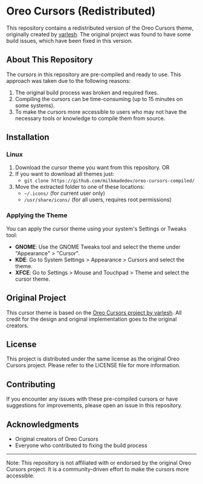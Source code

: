# Oreo Cursors (Redistributed)

This repository contains a redistributed version of the Oreo Cursors theme, originally created by [varlesh](https://github.com/varlesh/oreo-cursors). The original project was found to have some build issues, which have been fixed in this version.

## About This Repository

The cursors in this repository are pre-compiled and ready to use. This approach was taken due to the following reasons:

1. The original build process was broken and required fixes.
2. Compiling the cursors can be time-consuming (up to 15 minutes on some systems).
3. To make the cursors more accessible to users who may not have the necessary tools or knowledge to compile them from source.

## Installation

### Linux

1. Download the cursor theme you want from this repository. OR
2. If you want to download all themes just:
   - `git clone https://github.com/milkmadedev/oreo-cursors-compiled/`
3. Move the extracted folder to one of these locations:
   - `~/.icons/` (for current user only)
   - `/usr/share/icons/` (for all users, requires root permissions)

### Applying the Theme

You can apply the cursor theme using your system's Settings or Tweaks tool:

- **GNOME**: Use the GNOME Tweaks tool and select the theme under "Appearance" > "Cursor".
- **KDE**: Go to System Settings > Appearance > Cursors and select the theme.
- **XFCE**: Go to Settings > Mouse and Touchpad > Theme and select the cursor theme.

## Original Project

This cursor theme is based on the [Oreo Cursors project by varlesh](https://github.com/varlesh/oreo-cursors). All credit for the design and original implementation goes to the original creators.

## License

This project is distributed under the same license as the original Oreo Cursors project. Please refer to the LICENSE file for more information.

## Contributing

If you encounter any issues with these pre-compiled cursors or have suggestions for improvements, please open an issue in this repository.

## Acknowledgments

- Original creators of Oreo Cursors
- Everyone who contributed to fixing the build process

---

Note: This repository is not affiliated with or endorsed by the original Oreo Cursors project. It is a community-driven effort to make the cursors more accessible.
